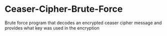 # Ceaser-Cipher-Brute-Force
Brute force program that decodes an encrypted ceaser cipher message and provides what key was used in the encryption
